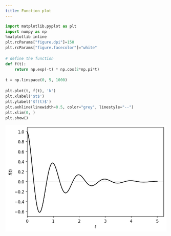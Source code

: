 ```yaml
---
title: Function plot
---
```

```python showLineNumbers
import matplotlib.pyplot as plt
import numpy as np
%matplotlib inline
plt.rcParams["figure.dpi"]=150
plt.rcParams["figure.facecolor"]="white"

# define the function
def f(t):
    return np.exp(-t) * np.cos(2*np.pi*t)

t = np.linspace(0, 5, 1000)

plt.plot(t, f(t), 'k')
plt.xlabel('$t$')
plt.ylabel('$f(t)$')
plt.axhline(linewidth=0.5, color="grey", linestyle="--")
plt.xlim(0, )
plt.show()
```

![function-plot](/img/function-plot.png)
